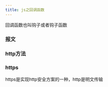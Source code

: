 ```yaml
---
title: js之回调函数
---
```

回调函数也叫钩子或者钩子函数

### 报文


### http方法


### https
https是实现http安全方案的一种，http是明文传输


